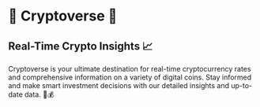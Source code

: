 <h1>🌌 Cryptoverse 🌌</h1>

<h2>Real-Time Crypto Insights 📈</h2>
<p>Cryptoverse is your ultimate destination for real-time cryptocurrency rates and comprehensive information on a variety of digital coins. Stay informed and make smart investment decisions with our detailed insights and up-to-date data. 🚀💰</p>
